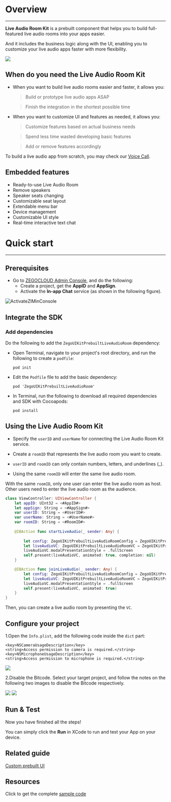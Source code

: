 # Overview

- - -


**Live Audio Room Kit** is a prebuilt component that helps you to build full-featured live audio rooms into your apps easier.

And it includes the business logic along with the UI, enabling you to customize your live audio apps faster with more flexibility. 


<img src="https://storage.zego.im/sdk-doc/Pics/ZegoUIKit/Flutter/audio_room/final_sublist.gif" >


## When do you need the Live Audio Room Kit

- When you want to build live audio rooms easier and faster, it allows you:
    > Build or prototype live audio apps ASAP

    > Finish the integration in the shortest possible time

- When you want to customize UI and features as needed, it allows you:
    > Customize features based on actual business needs

    > Spend less time wasted developing basic features

    > Add or remove features accordingly 


To build a live audio app from scratch, you may check our [Voice Call](https://docs.zegocloud.com/article/5622).



## Embedded features

- Ready-to-use Live Audio Room
- Remove speakers
- Speaker seats changing
- Customizable seat layout
- Extendable menu bar
- Device management
- Customizable UI style
- Real-time interactive text chat

# Quick start 

- - -

## Prerequisites

- Go to [ZEGOCLOUD Admin Console](https://console.zegocloud.com), and do the following:
  - Create a project, get the **AppID** and **AppSign**.
  - Activate the **In-app Chat** service (as shown in the following figure).

![ActivateZIMinConsole](https://storage.zego.im/sdk-doc/Pics/InappChat/ActivateZIMinConsole2.png)

## Integrate the SDK

### Add dependencies

Do the following to add the `ZegoUIKitPrebuiltLiveAudioRoom` dependency:

- Open Terminal, navigate to your project's root directory, and run the following to create a `podfile`: 

    ```
    pod init
    ```
- Edit the `Podfile` file to add the basic dependency:

    ```
    pod 'ZegoUIKitPrebuiltLiveAudioRoom'
    ```

- In Terminal, run the following to download all required dependencies and SDK with Cocoapods:

    ```
    pod install
    ```

## Using the Live Audio Room Kit


- Specify the `userID` and `userName` for connecting the Live Audio Room Kit service. 
- Create a `roomID` that represents the live audio room you want to create. 

- `userID` and `roomID` can only contain numbers, letters, and underlines (_). 
- Using the same `roomID` will enter the same live audio room.

With the same `roomID`, only one user can enter the live audio room as host. Other users need to enter the live audio room as the audience.

```swift
class ViewController: UIViewController {
    let appID: UInt32 = <#AppID#>
    let appSign: String = <#AppSign#>
    var userID: String = <#UserID#>
    var userName: String = <#UserName#>
    var roomID: String = <#RoomID#>
    
    @IBAction func startLiveAudio(_ sender: Any) {
        
        let config: ZegoUIKitPrebuiltLiveAudioRoomConfig = ZegoUIKitPrebuiltLiveAudioRoomConfig.host()
        let liveAudioVC: ZegoUIKitPrebuiltLiveAudioRoomVC = ZegoUIKitPrebuiltLiveAudioRoomVC(appID, appSign: appSign, userID: userID, userName: userName, roomID: roomID, config: config)
        liveAudioVC.modalPresentationStyle = .fullScreen
        self.present(liveAudioVC, animated: true, completion: nil)
    }

    @IBAction func joinLiveAudio(_ sender: Any) {
        let config: ZegoUIKitPrebuiltLiveAudioRoomConfig = ZegoUIKitPrebuiltLiveAudioRoomConfig.audience()
        let liveAudioVC: ZegoUIKitPrebuiltLiveAudioRoomVC = ZegoUIKitPrebuiltLiveAudioRoomVC(appID, appSign: appSign, userID: userID, userName: userName, roomID: roomID, config: config)
        liveAudioVC.modalPresentationStyle = .fullScreen
        self.present(liveAudioVC, animated: true)
    }
}
```

Then, you can create a live audio room by presenting the `VC`.


## Configure your project


1.Open the `Info.plist`, add the following code inside the `dict` part:

```plist
<key>NSCameraUsageDescription</key>
<string>Access permission to camera is required.</string>
<key>NSMicrophoneUsageDescription</key>
<string>Access permission to microphone is required.</string>
```
<image src="https://storage.zego.im/sdk-doc/Pics/ZegoUIKit/iOS/add_mic_camera_permissions.png">


2.Disable the Bitcode. Select your target project, and follow the notes on the following two images to disable the Bitcode respectively.

<image src="https://storage.zego.im/sdk-doc/Pics/ZegoUIKit/iOS/project_bitcode.png">

<image src="https://storage.zego.im/sdk-doc/Pics/ZegoUIKit/iOS/pods_bitcode.png">

## Run & Test

Now you have finished all the steps!

You can simply click the **Run** in XCode to run and test your App on your device.



## Related guide

[Custom prebuilt UI](http://docs.zegocloud.com/article/15081)

## Resources
Click to get the complete [sample code](https://github.com/ZEGOCLOUD/zego_uikit_prebuilt_live_audio_room_example_ios)
